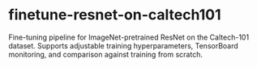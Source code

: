 # finetune-resnet-on-caltech101
Fine-tuning pipeline for ImageNet-pretrained ResNet on the Caltech-101 dataset. Supports adjustable training hyperparameters, TensorBoard monitoring, and comparison against training from scratch.

